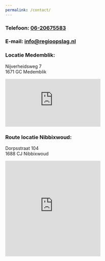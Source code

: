 ```yaml
---
permalink: /contact/
---
```


### Telefoon: <a href="tel:06-20675583">06-20675583</a>
### E-mail: <a href="mailto:info@regioopslag">info@regioopslag.nl</a>

### Locatie Medemblik:

Nijverheidsweg 7  
1671 GC Medemblik

<div class="map-responsive"><iframe src="https://www.google.com/maps/embed?pb=!1m18!1m12!1m3!1d2414.0844084523724!2d5.091300415960181!3d52.766751425665184!2m3!1f0!2f0!3f0!3m2!1i1024!2i768!4f13.1!3m3!1m2!1s0x47c8b1d671eeb065%3A0xe329e002554ead70!2sNijverheidsweg+7%2C+1671+GC+Medemblik!5e0!3m2!1snl!2snl!4v1553698641947" frameborder="0" style="border:0" allowfullscreen="allowfullscreen"> </iframe>
</div>

### Route locatie Nibbixwoud:

Dorpsstraat 104  
1688 CJ Nibbixwoud

<div class="map-responsive"><iframe src="https://www.google.com/maps/embed?pb=!1m18!1m12!1m3!1d2418.0844518380277!2d5.075073115813988!3d52.69456897984772!2m3!1f0!2f0!3f0!3m2!1i1024!2i768!4f13.1!3m3!1m2!1s0x47c8aedb0b3d9c49%3A0x66da74ead6a7cd6!2sDorpsstraat+104%2C+1688+CJ+Nibbixwoud!5e0!3m2!1snl!2snl!4v1553761307335" width="300" height="300" frameborder="0" style="border:0" allowfullscreen="allowfullscreen"> </iframe>
</div>